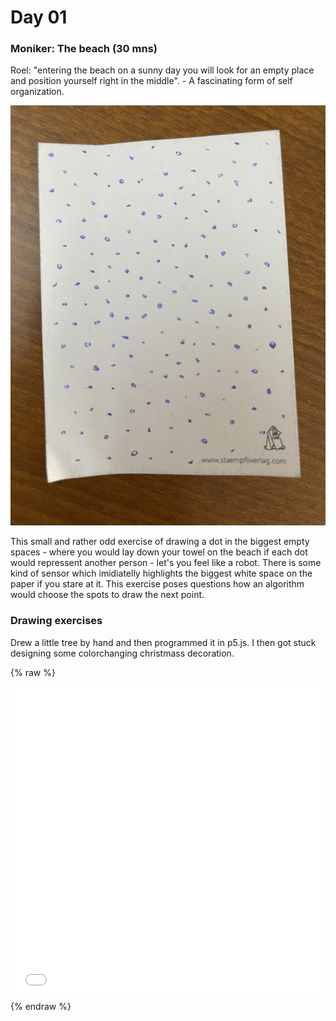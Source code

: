 # Day 01


### Moniker: The beach (30 mns)

Roel: "entering the beach on a sunny day you will look for an empty place and position yourself right in the middle". - A fascinating form of self organization.

![Example Image](content/day01/beach_experiment.jpg)

This small and rather odd exercise of drawing a dot in the biggest empty spaces - where you would lay down your towel on the beach if each dot would repressent another person - let's you feel like a robot. There is some kind of sensor which imidiatelly highlights the biggest white space on the paper if you stare at it. This exercise poses questions how an algorithm would choose the spots to draw the next point.

### Drawing exercises

Drew a little tree by hand and then programmed it in p5.js. I then got stuck designing some colorchanging christmass decoration.

{% raw %}
<iframe src="content/day01/04/embed.html" width="100%" height="500" frameborder="no"></iframe>
{% endraw %}

